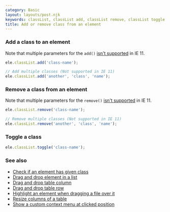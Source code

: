 ```yaml
---
category: Basic
layout: layouts/post.njk
keywords: classList, classList add, classList remove, classList toggle
title: Add or remove class from an element
---
```


### Add a class to an element

Note that multiple parameters for the `add()` [isn't supported](https://caniuse.com/#feat=classlist) in IE 11.

```js
ele.classList.add('class-name');

// Add multiple classes (Not supported in IE 11)
ele.classList.add('another', 'class', 'name');
```

### Remove a class from an element

Note that multiple parameters for the `remove()` [isn't supported](https://caniuse.com/#feat=classlist) in IE 11.

```js
ele.classList.remove('class-name');

// Remove multiple classes (Not supported in IE 11)
ele.classList.remove('another', 'class', 'name');
```

### Toggle a class

```js
ele.classList.toggle('class-name');
```

### See also

-   [Check if an element has given class](/check-if-an-element-has-given-class)
-   [Drag and drop element in a list](/drag-and-drop-element-in-a-list)
-   [Drag and drop table column](/drag-and-drop-table-column)
-   [Drag and drop table row](/drag-and-drop-table-row)
-   [Highlight an element when dragging a file over it](/highlight-an-element-when-dragging-a-file-over-it)
-   [Resize columns of a table](/resize-columns-of-a-table)
-   [Show a custom context menu at clicked position](/show-a-custom-context-menu-at-clicked-position)

